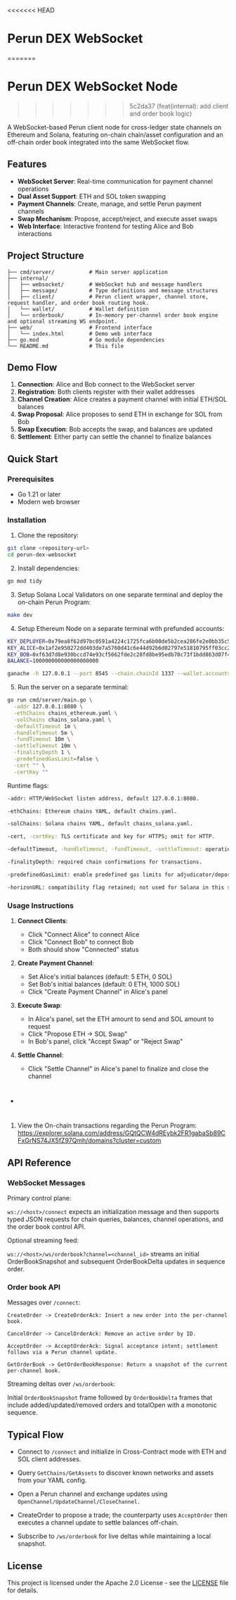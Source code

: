 <<<<<<< HEAD
# Perun DEX WebSocket
=======
# Perun DEX WebSocket Node
>>>>>>> 5c2da37 (feat(internal): add client and order book logic)

A WebSocket-based Perun client node for cross-ledger state channels on Ethereum and Solana, featuring on-chain chain/asset configuration and an off-chain order book integrated into the same WebSocket flow.

## Features

- **WebSocket Server**: Real-time communication for payment channel operations
- **Dual Asset Support**: ETH and SOL token swapping
- **Payment Channels**: Create, manage, and settle Perun payment channels
- **Swap Mechanism**: Propose, accept/reject, and execute asset swaps
- **Web Interface**: Interactive frontend for testing Alice and Bob interactions

## Project Structure

```
├── cmd/server/           # Main server application
├── internal/
│   ├── websocket/        # WebSocket hub and message handlers
│   ├── message/          # Type definitions and message structures
│   ├── client/           # Perun client wrapper, channel store, request handler, and order book routing hook.
│   └── wallet/           # Wallet definition
│   └── orderbook/        # In-memory per-channel order book engine and optional streaming WS endpoint.
├── web/                  # Frontend interface
│   └── index.html        # Demo web interface
├── go.mod                # Go module dependencies
└── README.md             # This file
```

## Demo Flow

1. **Connection**: Alice and Bob connect to the WebSocket server
2. **Registration**: Both clients register with their wallet addresses
3. **Channel Creation**: Alice creates a payment channel with initial ETH/SOL balances
4. **Swap Proposal**: Alice proposes to send ETH in exchange for SOL from Bob
5. **Swap Execution**: Bob accepts the swap, and balances are updated
6. **Settlement**: Either party can settle the channel to finalize balances

## Quick Start

### Prerequisites

- Go 1.21 or later
- Modern web browser

### Installation

1. Clone the repository:
```bash
git clone <repository-url>
cd perun-dex-websocket
```

2. Install dependencies:
```bash
go mod tidy
```

3. Setup Solana Local Validators on one separate terminal and deploy the on-chain Perun Program:
```bash
make dev
```

4. Setup Ethereum Node on a separate terminal with prefunded accounts:
```sh
KEY_DEPLOYER=0x79ea8f62d97bc0591a4224c1725fca6b00de5b2cea286fe2e0bb35c5e76be46e
KEY_ALICE=0x1af2e950272dd403de7a5760d41c6e44d92b6d02797e51810795ff03cc2cda4f
KEY_BOB=0xf63d7d8e930bccd74e93cf5662fde2c28fd8be95edb70c73f1bdd863d07f412e
BALANCE=100000000000000000000

ganache -h 127.0.0.1 --port 8545 --chain.chainId 1337 --wallet.accounts $KEY_DEPLOYER,$BALANCE $KEY_ALICE,$BALANCE $KEY_BOB,$BALANCE -b 5 -g "0xC92A69C00"
```

5. Run the server on a separate terminal:
```bash
go run cmd/server/main.go \
  -addr 127.0.0.1:8080 \
  -ethChains chains_ethereum.yaml \
  -solChains chains_solana.yaml \
  -defaultTimeout 1m \
  -handleTimeout 5m \
  -fundTimeout 10m \
  -settleTimeout 10m \
  -finalityDepth 1 \
  -predefinedGasLimit=false \
  -cert "" \
  -certKey ""
```

Runtime flags:
```bash
-addr: HTTP/WebSocket listen address, default 127.0.0.1:8080.​

-ethChains: Ethereum chains YAML, default chains.yaml.​

-solChains: Solana chains YAML, default chains_solana.yaml.​

-cert, -certKey: TLS certificate and key for HTTPS; omit for HTTP.​

-defaultTimeout, -handleTimeout, -fundTimeout, -settleTimeout: operation timeouts.​

-finalityDepth: required chain confirmations for transactions.​

-predefinedGasLimit: enable predefined gas limits for adjudicator/depositors.​

-horizonURL: compatibility flag retained; not used for Solana in this setup.​
```


### Usage Instructions

1. **Connect Clients**:
   - Click "Connect Alice" to connect Alice
   - Click "Connect Bob" to connect Bob
   - Both should show "Connected" status

2. **Create Payment Channel**:
   - Set Alice's initial balances (default: 5 ETH, 0 SOL)
   - Set Bob's initial balances (default: 0 ETH, 1000 SOL)
   - Click "Create Payment Channel" in Alice's panel

3. **Execute Swap**:
   - In Alice's panel, set the ETH amount to send and SOL amount to request
   - Click "Propose ETH → SOL Swap"
   - In Bob's panel, click "Accept Swap" or "Reject Swap"

4. **Settle Channel**:
   - Click "Settle Channel" in Alice's panel to finalize and close the channel
 - #

1. View the On-chain transactions regarding the Perun Program: https://explorer.solana.com/address/GQtQCW4dREybk2FR1gabaSb89CFxGrNS74JX5fZ97Qmh/domains?cluster=custom
   

## API Reference

### WebSocket Messages

Primary control plane:

`ws://<host>/connect` expects an initialization message and then supports typed JSON requests for chain queries, balances, channel operations, and the order book control API.​

Optional streaming feed:

`ws://<host>/ws/orderbook?channel=<channel_id>` streams an initial OrderBookSnapshot and subsequent OrderBookDelta updates in sequence order.​

### Order book API
Messages over `/connect`:

```
CreateOrder -> CreateOrderAck: Insert a new order into the per-channel book.​

CancelOrder -> CancelOrderAck: Remove an active order by ID.​

AcceptOrder -> AcceptOrderAck: Signal acceptance intent; settlement follows via a Perun channel update.​

GetOrderBook -> GetOrderBookResponse: Return a snapshot of the current per-channel book.​
```
Streaming deltas over `/ws/orderbook`:

Initial `OrderBookSnapshot` frame followed by `OrderBookDelta` frames that include added/updated/removed orders and totalOpen with a monotonic sequence.

## Typical Flow
- Connect to `/connect` and initialize in Cross-Contract mode with ETH and SOL client addresses.​

- Query `GetChains/GetAssets` to discover known networks and assets from your YAML config.​

- Open a Perun channel and exchange updates using `OpenChannel/UpdateChannel/CloseChannel.`​

- CreateOrder to propose a trade; the counterparty uses `AcceptOrder` then executes a channel update to settle balances off-chain.​

- Subscribe to `/ws/orderbook` for live deltas while maintaining a local snapshot.​



## License

This project is licensed under the Apache 2.0 License - see the [LICENSE](LICENSE) file for details.
